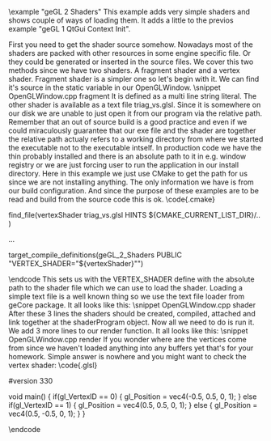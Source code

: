 
 \example "geGL 2 Shaders"
 This example adds very simple shaders and shows couple of ways of loading them. It adds a little to the previos example
  "geGL 1 QtGui Context Init".
  
  First you need to get the shader source somehow. Nowadays most of the shaders are packed with other resources in some
  engine specific file. Or they could be generated or inserted in the source files. We cover this two methods since we
  have two shaders. A fragment shader and a vertex shader. Fragment shader is a simpler one so let's begin with it. We
  can find it's source in the static variable in our OpenGLWindow.
  \snippet OpenGLWindow.cpp fragment
  It is defined as a multi line string literal. The other shader is available as a text file triag_vs.glsl. Since it is
  somewhere on our disk we are unable to just open it from our program via the relative path. Remember that an out of 
  source build is a good practice and even if we could miraculously guarantee that our exe file and the shader are together
  the relative path actualy refers to a working directory from where we started the executable not to the executable intself.
  In production code we have the thin probably installed and there is an absolute path to it in e.g. window registry or
  we are just forcing user to run the application in our install directory. Here in this example we just use CMake to
  get the path for us since we are not installing anything. The only information we have is from our build configuration.
  And since the purpose of these examples are to be read and build from the source code this is ok.
  \code{.cmake}
  
  find_file(vertexShader triag_vs.glsl
          HINTS ${CMAKE_CURRENT_LIST_DIR}/..
          )

  ...

  target_compile_definitions(geGL_2_Shaders PUBLIC "VERTEX_SHADER=\"${vertexShader}\"")
  
  \endcode
  This sets us with the VERTEX_SHADER define with the absolute path to the shader file which we can use to load the shader.
  Loading a simple text file is a well known thing so we use the text file loader from geCore package. It all looks like 
  this:
  \snippet OpenGLWindow.cpp shader
  After these 3 lines the shaders should be created, compiled, attached and link together at the shaderProgram object.
  Now all we need to do is run it. We add 3 more lines to our render function. It all looks like this:
  \snippet OpenGLWindow.cpp render
  If you wonder where are the vertices come from since we haven't loaded anything into any buffers yet that's for your
  homework. Simple answer is nowhere and you might want to check the vertex shader:
  \code{.glsl}
  
  #version 330
  
  void main()
  {
     if(gl_VertexID == 0)
     {
        gl_Position = vec4(-0.5, 0.5, 0, 1);
     }
     else if(gl_VertexID == 1)
     {
        gl_Position = vec4(0.5, 0.5, 0, 1);
     }
     else
     {
        gl_Position = vec4(0.5, -0.5, 0, 1);
     }
  }
  
  \endcode

 [Qt OpenGL Window Example]:http://doc.qt.io/qt-5/qtgui-openglwindow-example.html "Qt OpenGL Window Example"
